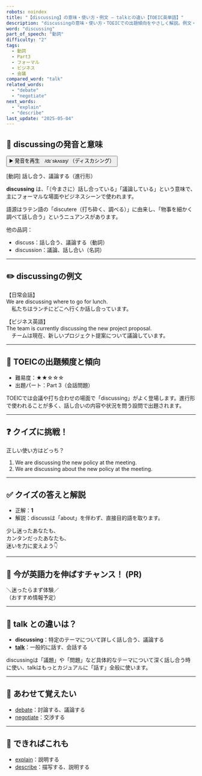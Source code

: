 ```yaml
---
robots: noindex
title: "【discussing】の意味・使い方・例文 ― talkとの違い【TOEIC英単語】"
description: "discussingの意味・使い方・TOEICでの出題傾向をやさしく解説。例文・クイズ付きでtalkとの違いもわかりやすく学べます。"
word: "discussing"
part_of_speech: "動詞"
difficulty: "2"
tags:
  - 動詞
  - Part3
  - フォーマル
  - ビジネス
  - 会議
compared_word: "talk"
related_words:
  - "debate"
  - "negotiate"
next_words:
  - "explain"
  - "describe"
last_update: "2025-05-04"
---
```


## 🔰 discussingの発音と意味

<button class="play-audio" onclick="playTTS('discussing')">
  <span class="play-audio-main">
    ▶️ 発音を再生　/dɪˈskʌsɪŋ/
  </span>
  <span class="play-audio-sub">
    （ディスカシング）
  </span>
</button>

[動詞] 話し合う、議論する（進行形）

**discussing** は、「（今まさに）話し合っている」「議論している」という意味で、主にフォーマルな場面やビジネスシーンで使われます。

語源はラテン語の「discutere（打ち砕く、調べる）」に由来し、「物事を細かく調べて話し合う」というニュアンスがあります。

他の品詞：  
- discuss：話し合う、議論する（動詞）
- discussion：議論、話し合い（名詞）

---

## ✏️ discussingの例文

【日常会話】  
We are discussing where to go for lunch.  
　私たちはランチにどこへ行くか話し合っています。

【ビジネス英語】  
The team is currently discussing the new project proposal.  
　チームは現在、新しいプロジェクト提案について議論しています。

---

## 🎯 TOEICの出題頻度と傾向

- 難易度：★★☆☆☆
- 出題パート：Part 3（会話問題）

TOEICでは会議や打ち合わせの場面で「discussing」がよく登場します。進行形で使われることが多く、話し合いの内容や状況を問う設問で出題されます。

---

## ❓ クイズに挑戦！

正しい使い方はどっち？

1. We are discussing the new policy at the meeting.  
2. We are discussing about the new policy at the meeting.

---

## ✅ クイズの答えと解説

- 正解：**1**
- 解説：discussは「about」を伴わず、直接目的語を取ります。

少し迷ったあなたも、  
カンタンだったあなたも、  
迷いを力に変えよう👇️

---

## 🚀 今が英語力を伸ばすチャンス！ (PR)

<div class="info-center">
＼迷ったらまず体験／<br>  
（おすすめ情報予定）
</div>

---

## 🤔  talk との違いは？

- **discussing**：特定のテーマについて詳しく話し合う、議論する
- **[talk](/word/talk)**：一般的に話す、会話する

discussingは「議題」や「問題」など具体的なテーマについて深く話し合う時に使い、talkはもっとカジュアルに「話す」全般に使います。

---

## 🧩 あわせて覚えたい

- [debate](/word/debate)：討論する、議論する
- [negotiate](/word/negotiate)：交渉する

---

## 📖 できればこれも

- [explain](/word/explain)：説明する
- [describe](/word/describe)：描写する、説明する

<!-- cvid: aid03_bid39 -->

